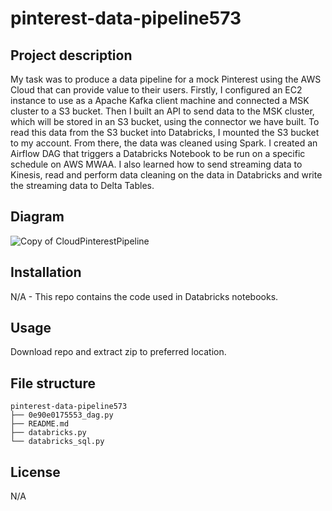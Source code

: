 # pinterest-data-pipeline573
## Project description 
My task was to produce a data pipeline for a mock Pinterest using the AWS Cloud that can provide value to their users. Firstly, I configured an EC2 instance to use as a Apache Kafka client machine and connected a MSK cluster to a S3 bucket. Then I built an API to send data to the MSK cluster, which will be stored in an S3 bucket, using the connector we have built. To read this data from the S3 bucket into Databricks, I mounted the S3 bucket to my account. From there, the data was cleaned using Spark. I created an Airflow DAG that triggers a Databricks Notebook to be run on a specific schedule on AWS MWAA. I also learned how to send streaming data to Kinesis, read and perform data cleaning on the data in Databricks and write the streaming data to Delta Tables.

## Diagram
![Copy of CloudPinterestPipeline](https://github.com/heyilll/pinterest-data-pipeline573/assets/117127128/868960ba-1353-480c-a3fc-4d036d2880c0)


## Installation
N/A - This repo contains the code used in Databricks notebooks.

## Usage 
Download repo and extract zip to preferred location. 

## File structure
```
pinterest-data-pipeline573
├── 0e90e0175553_dag.py
├── README.md
├── databricks.py
└── databricks_sql.py
``` 

## License
N/A
